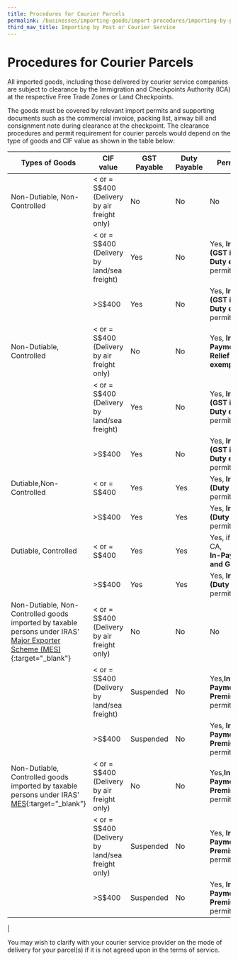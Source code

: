 ```yaml
---
title: Procedures for Courier Parcels
permalink: /businesses/importing-goods/import-procedures/importing-by-post-or-courier-service/procedures-for-courier-parcels/
third_nav_title: Importing by Post or Courier Service
---
```

# Procedures for Courier Parcels

All imported goods, including those delivered by courier service companies are subject to clearance by the Immigration and Checkpoints Authority (ICA) at the respective Free Trade Zones or Land Checkpoints.

The goods must be covered by relevant import permits and supporting documents such as the commercial invoice, packing list, airway bill and consignment note during clearance at the checkpoint. The clearance procedures and permit requirement for courier parcels would depend on the type of goods and CIF value as shown in the table below:

| **Types of Goods** | **CIF value** | **GST Payable** | **Duty Payable** | **Permit Required** |
|---|---|---|---|---|
| Non-Dutiable, Non-Controlled |< or = S$400 <br> (Delivery by air freight only) | No |No |No |
|  | < or = S$400 <br> (Delivery by land/sea freight)| Yes |No | Yes, **In-Payment (GST including Duty exemption)** permit |
|  | >S$400 | Yes | No | Yes, **In-Payment (GST including Duty exemption)** permit | 
| Non-Dutiable, Controlled | < or = S$400 <br> (Delivery by air freight only) | No | No | Yes, **In-Non-Payment (GST Relief and/or duty exemption)** permit | 
|  | < or = S$400 <br> (Delivery by land/sea freight)| Yes | No | Yes, **In-Payment (GST including Duty exemption)** permit |
|  | >S$400 | Yes | No | Yes, **In-Payment (GST including Duty exemption)** permit | 
| Dutiable,Non-Controlled | < or = S$400 | Yes | Yes | Yes, **In-Payment (Duty and GST)** permit |
|  | >S$400 | Yes | Yes | Yes, **In-Payment (Duty and GST)** permit |
| Dutiable, Controlled | < or = S$400 | Yes | Yes | Yes, if required by CA, <br> **In-Payment (Duty and GST)** permit |
|  | >S$400 | Yes | Yes | Yes, **In-Payment (Duty and GST)** permit |
| Non-Dutiable, Non-Controlled goods imported by taxable persons under IRAS' [Major Exporter Scheme (MES)](https://www.iras.gov.sg/irashome/Schemes/GST/Major-Exporter-Scheme--MES-/){:target="_blank"} | < or = S$400 <br> (Delivery by air freight only) | No | No | No |
|  | < or = S$400 <br> (Delivery by land/sea freight)| Suspended |No | Yes,**In-Non-Payment (Approved Premises/Schemes)** permit |
|  | >S$400 | Suspended | No | Yes, **In-Non-Payment (Approved Premises/Schemes)** permit | 
| Non-Dutiable, Controlled goods imported by taxable persons under IRAS' [MES](https://www.iras.gov.sg/irashome/Schemes/GST/Major-Exporter-Scheme--MES-/){:target="_blank"}| < or = S$400 <br> (Delivery by air freight only)| No | No | Yes,**In-Non-Payment (Approved Premises/Schemes)** permit |
|  | < or = S$400 <br> (Delivery by land/sea freight only) | Suspended | No | Yes, **In-Non-Payment (Approved Premises/Schemes)** permit | 
|  | >S$400 | Suspended | No | Yes, **In-Non-Payment (Approved Premises/Schemes)** permit | 
| 

You may wish to clarify with your courier service provider on the mode of delivery for your parcel(s) if it is not agreed upon in the terms of service.
